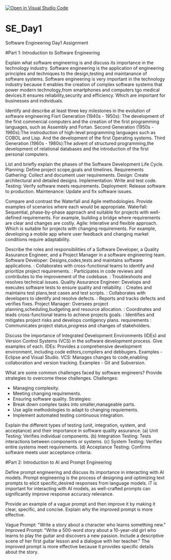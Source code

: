 [![Open in Visual Studio Code](https://classroom.github.com/assets/open-in-vscode-2e0aaae1b6195c2367325f4f02e2d04e9abb55f0b24a779b69b11b9e10269abc.svg)](https://classroom.github.com/online_ide?assignment_repo_id=18382157&assignment_repo_type=AssignmentRepo)
# SE_Day1
Software Engineering Day1 Assignment

#Part 1: Introduction to Software Engineering

Explain what software engineering is and discuss its importance in the technology industry.
Software engineering is the application of engineering principles and techniques to the design,testing and maintanance of software systems.
Software engineering is very important in the technology industry because it enables the creation of complex software systems that power modern technology,from smartphones and computers tgo medical devices.It ensures reliability,security and efficiency. Which are important for businesses and individuals.

Identify and describe at least three key milestones in the evolution of software engineering
Fisrt Generation (1940s - 1950s): The development of the first commercial computers and the creation of the first programming languages, such as Assembly and Fortan.
Second Generation (1950s - 1960s):The instroduction of high-level programming languages such as COBOL and Lisp. And the development of the first Operating systems.
Third Generation (1960s - 1980s):The advent of structured programming,the development of relational databases and the introduction of the first personal computers.

List and briefly explain the phases of the Software Development Life Cycle.
Planning: Define project scope,goals and timelines.
Requirements Gathering: Collect and document user requirements.
Design: Create architectural and detailed designs.
Implementation: Write and test code.
Testing: Verify software meets requirements.
Deployment: Release software to production.
Maintenance: Update and fix software issues.

Compare and contrast the Waterfall and Agile methodologies. Provide examples of scenarios where each would be appropriate.
Waterfall: Sequential, phase-by-phase approach and suitable for projects with well-defined requirements. For example, building a bridge where requirements are clear and changes are costly.
Agile: Interative and flexible approach. Which is suitable for projects with changing requirements. For example, developing a mobile app where user feedback and changing market conditions require adaptability.

Describe the roles and responsibilities of a Software Developer, a Quality Assurance Engineer, and a Project Manager in a software engineering team.
Software Developer: Designs,codes,tests and maintains software applications.
                  : Collaborates with cross-functional teams to identify and prioritize project requirements.
                  : Participates in code reviews and contributes to the improvement of the codebase.
                  : Troubleshoots and resolves technical issues.
Quality Assurance Engineer: Develops and executes software tests to ensure quality and reliability.
                          : Creates and maintains test plans,test cases and test scripts.
                          : Collaborates with developers to identify and resolve defects.
                          : Reports and tracks defects and verifies fixes.
Project Manager: Oversees project planning,scheduling,budgeting and resource allocation.
               : Coordinates and leads cross-functional teams to achieve projects goals.
               : Identifies and mitigates project risks and develops contigency plans.
            requirements    : Communicates project status,progress and changes of stakeholders.
                          
Discuss the importance of Integrated Development Environments (IDEs) and Version Control Systems (VCS) in the software development process. Give examples of each.
IDEs: Provides a comprehensive development environment, including code editors,compilers and debbugers. Examples - Eclipse and Visual Studio.
VCS: Manages changes to code,enabling collaboration and version tracking. Examples - Git and Subversion.

What are some common challenges faced by software engineers? Provide strategies to overcome these challenges.
Challenges:
- Managing complexity.
- Meeting changing requirements.
- Ensuring software quality.
Strategies:
- Break down complex tasks into smaller,manageable parts.
- Use agile methodologies to adapt to changing requiements.
- Implement automated testing continuous integration.

Explain the different types of testing (unit, integration, system, and acceptance) and their importance in software quality assurance.
(a) Unit Testing: Verifies individual components.
(b) Integration Testing: Tests interactions between components or systems.
(c) System Testing: Verifies entire systems meet requirements.
(d) Acceptance Testing: Confirms software meets user acceptance criteria.

#Part 2: Introduction to AI and Prompt Engineering

Define prompt engineering and discuss its importance in interacting with AI models.
Prompt engineering is the process of designing and optimizing text prompts to elicit specific,desired responses from language models.
iT is important for interacting with AI models, as well-crafted prompts can significantly improve response accuracy relevance.

Provide an example of a vague prompt and then improve it by making it clear, specific, and concise. Explain why the improved prompt is more effective.

Vague Prompt: "Write a story about a character who learns something new."
Improved Prompt: "Write a 500-word story about a 10-year-old girl who learns to play the guitar and discovers a new passion. Include a descriptive scene of her first guitar lesson and a dialogue with her teacher."
The improved prompt is more effective because it provides specific details about the story.













